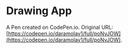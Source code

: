 # Drawing App

A Pen created on CodePen.io. Original URL: [https://codepen.io/daramolav1/full/poNvJOW](https://codepen.io/daramolav1/full/poNvJOW).


